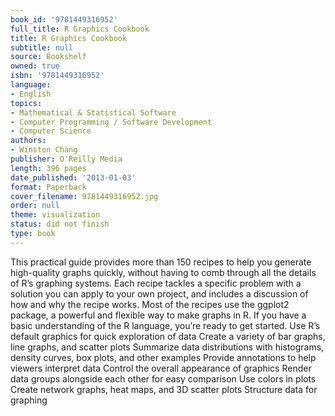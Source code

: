 ```yaml
---
book_id: '9781449316952'
full_title: R Graphics Cookbook
title: R Graphics Cookbook
subtitle: null
source: Bookshelf
owned: true
isbn: '9781449316952'
language:
- English
topics:
- Mathematical & Statistical Software
- Computer Programming / Software Development
- Computer Science
authors:
- Winston Chang
publisher: O'Reilly Media
length: 396 pages
date_published: '2013-01-03'
format: Paperback
cover_filename: 9781449316952.jpg
order: null
theme: visualization
status: did not finish
type: book
---
```

This practical guide provides more than 150 recipes to help you generate high-quality graphs quickly, without having to comb through all the details of R’s graphing systems. Each recipe tackles a specific problem with a solution you can apply to your own project, and includes a discussion of how and why the recipe works.
Most of the recipes use the ggplot2 package, a powerful and flexible way to make graphs in R. If you have a basic understanding of the R language, you’re ready to get started.
Use R’s default graphics for quick exploration of data
Create a variety of bar graphs, line graphs, and scatter plots
Summarize data distributions with histograms, density curves, box plots, and other examples
Provide annotations to help viewers interpret data
Control the overall appearance of graphics
Render data groups alongside each other for easy comparison
Use colors in plots
Create network graphs, heat maps, and 3D scatter plots
Structure data for graphing
